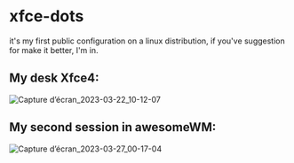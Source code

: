 # xfce-dots

it's my first public configuration on  a linux distribution, if you've suggestion for make it better, I'm in.

## My desk Xfce4:
![Capture d’écran_2023-03-22_10-12-07](https://user-images.githubusercontent.com/122700220/227806683-abf73479-c9bb-426a-addd-f92c8507c0a3.png)

## My second session in awesomeWM:
![Capture d’écran_2023-03-27_00-17-04](https://user-images.githubusercontent.com/122700220/227808223-dfc23dc0-6ed4-4ff3-87a0-3077c3e7387c.png)
